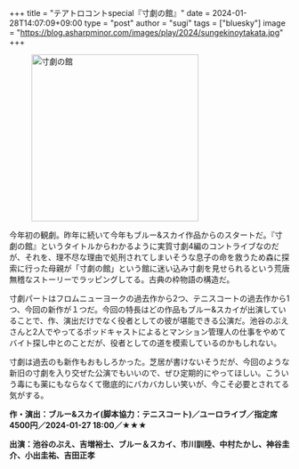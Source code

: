 +++
title = "テアトロコントspecial『寸劇の館』"
date = 2024-01-28T14:07:09+09:00
type = "post"
author = "sugi"
tags = ["bluesky"]
image = "https://blog.asharpminor.com/images/play/2024/sungekinoytakata.jpg"
+++
<figure class="alignleft"><img src="/images/play/2024/sungekinoytakata.jpg" alt="寸劇の館" style="width: 300px !important;"></figure>

今年初の観劇。昨年に続いて今年もブルー&スカイ作品からのスタートだ。『寸劇の館』というタイトルからわかるように実質寸劇4編のコントライブなのだが、それを、理不尽な理由で処刑されてしまいそうな息子の命を救うため森に探索に行った母親が「寸劇の館」という館に迷い込み寸劇を見せられるという荒唐無稽なストーリーでラッピングしてる。古典の枠物語の構造だ。

寸劇パートはフロムニューヨークの過去作から2つ、テニスコートの過去作から1つ、今回の新作が１つだ。今回の特長はどの作品もブルー&スカイが出演していることで、作、演出だけでなく役者としての彼が堪能できる公演だ。池谷のぶえさんと2人でやってるポッドキャストによるとマンション管理人の仕事をやめてバイト探し中とのことだが、役者としての道を模索しているのかもしれない。

寸劇は過去のも新作もおもしろかった。芝居が書けないそうだが、今回のような新旧の寸劇を入り交ぜた公演でもいいので、ぜひ定期的にやってほしい。こういう毒にも薬にもならなくて徹底的にバカバカしい笑いが、今こそ必要とされてる気がする。

**作・演出：ブルー&スカイ(脚本協力：テニスコート)／ユーロライブ／指定席4500円／2024-01-27 18:00／★★★**

**出演：池谷のぶえ、吉増裕士、ブルー＆スカイ、市川訓陸、中村たかし、神谷圭介、小出圭祐、吉田正孝**
